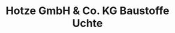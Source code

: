 ---
title: "Hotze GmbH & Co. KG Baustoffe Uchte"
url: /uchte/hotze-gmbh-und-co-kg-baustoffe-uchte/
shop: Baustoffe
---